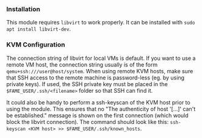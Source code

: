 ### Installation

This module requires `libvirt` to work properly. It can be installed with `sudo apt install libvirt-dev`.

### KVM Configuration

The connection string of libvirt for local VMs is default. If you want to use a remote VM host, the connection string usually is of the form `qemu+ssh:///user@host/system`. When using remote KVM hosts, make sure that SSH access to the remote machine is password-less (eg. by using private keys). If used, the SSH private key must be placed in the `$FAME_USER/.ssh/<filename>` folder so that SSH can find it.

It could also be handy to perform a ssh-keyscan of the KVM host prior to using the module. This ensures that no "The authenticity of host '[...]' can't be established." message is shown on the first connection (which would block the libvirt connection). The command should look like this: `ssh-keyscan <KVM host> >> $FAME_USER/.ssh/known_hosts`.
